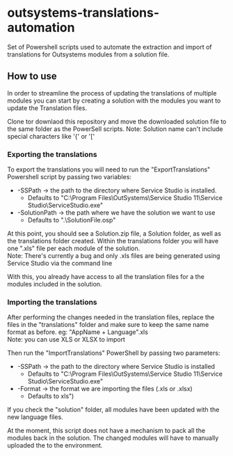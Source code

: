# outsystems-translations-automation

Set of Powershell scripts used to automate the extraction and import of translations for Outsystems modules from a solution file.

## How to use

In order to streamline the process of updating the translations of multiple modules you can start by creating a solution with the modules you want to update the Translation files.

Clone tor downlaod this repository and move the downloaded solution file to the same folder as the PowerSell scripts.
Note: Solution name can't include special characters like '{' or '['

### Exporting the translations

To export the translations you will need to run the "ExportTranslations" Powershell script by passing two variables:

- -SSPath -> the path to the directory where Service Studio is installed.
  - Defaults to "C:\Program Files\OutSystems\Service Studio 11\Service Studio\ServiceStudio.exe"
- -SolutionPath -> the path where we have the solution we want to use
  - Defaults to ".\SolutionFile.osp"

At this point, you should see a Solution.zip file, a Solution folder, as well as the translations folder created.
Within the translations folder you will have one ".xls" file per each module of the solution.  
Note: There's currently a bug and only .xls files are being generated using Service Studio via the command line

With this, you already have access to all the translation files for a the modules included in the solution.

### Importing the translations

After performing the changes needed in the translation files, replace the files in the "translations" folder and make sure to keep the same name format as before. eg: "AppName + Language".xls  
Note: you can use XLS or XLSX to import

Then run the "ImportTranslations" PowerShell by passing two parameters:

- -SSPath -> the path to the directory where Service Studio is installed
  - Defaults to "C:\Program Files\OutSystems\Service Studio 11\Service Studio\ServiceStudio.exe"
- -Format -> the format we are importing the files (.xls or .xlsx)
  - Defaults to xls")

If you check the "solution" folder, all modules have been updated with the new language files.

At the moment, this script does not have a mechanism to pack all the modules back in the solution. 
The changed modules will have to manually uploaded the to the environment.
